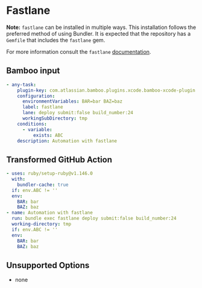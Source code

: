# Fastlane

**Note:** `fastlane` can be installed in multiple ways. This installation follows the preferred method of using Bundler. It is expected that the repository has a `Gemfile` that includes the `fastlane` gem.

For more information consult the `fastlane` [documentation](https://docs.fastlane.tools/getting-started/ios/setup/).

## Bamboo input

```yaml
- any-task:
    plugin-key: com.atlassian.bamboo.plugins.xcode.bamboo-xcode-plugin:fastlaneTaskType
    configuration:
      environmentVariables: BAR=bar BAZ=baz
      label: fastlane
      lane: deploy submit:false build_number:24
      workingSubDirectory: tmp
    conditions:
      - variable:
          exists: ABC
    description: Automation with fastlane
```

## Transformed GitHub Action

```yaml
- uses: ruby/setup-ruby@v1.146.0
  with:
    bundler-cache: true
  if: env.ABC != ''
  env:
    BAR: bar
    BAZ: baz
- name: Automation with fastlane
  run: bundle exec fastlane deploy submit:false build_number:24
  working-directory: tmp
  if: env.ABC != ''
  env:
    BAR: bar
    BAZ: baz
```

## Unsupported Options

- none
